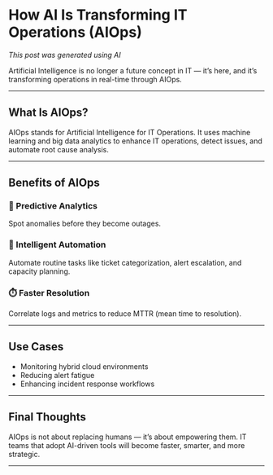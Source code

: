 
# How AI Is Transforming IT Operations (AIOps)

*This post was generated using AI*

Artificial Intelligence is no longer a future concept in IT — it’s here, and it’s transforming operations in real-time through AIOps.

---

## What Is AIOps?

AIOps stands for Artificial Intelligence for IT Operations. It uses machine learning and big data analytics to enhance IT operations, detect issues, and automate root cause analysis.

---

## Benefits of AIOps

### 🧠 Predictive Analytics
Spot anomalies before they become outages.

### 🤖 Intelligent Automation
Automate routine tasks like ticket categorization, alert escalation, and capacity planning.

### ⏱️ Faster Resolution
Correlate logs and metrics to reduce MTTR (mean time to resolution).

---

## Use Cases

- Monitoring hybrid cloud environments
- Reducing alert fatigue
- Enhancing incident response workflows

---

## Final Thoughts

AIOps is not about replacing humans — it’s about empowering them. IT teams that adopt AI-driven tools will become faster, smarter, and more strategic.

---
